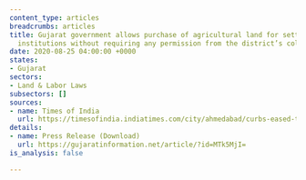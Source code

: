 ```yaml
---
content_type: articles
breadcrumbs: articles
title: Gujarat government allows purchase of agricultural land for setting up educational
  institutions without requiring any permission from the district’s collector
date: 2020-08-25 04:00:00 +0000
states:
- Gujarat
sectors:
- Land & Labor Laws
subsectors: []
sources:
- name: Times of India
  url: https://timesofindia.indiatimes.com/city/ahmedabad/curbs-eased-to-buy-agricultural-land-for-setting-up-education-institutions/articleshow/77665840.cms
details:
- name: Press Release (Download)
  url: https://gujaratinformation.net/article/?id=MTk5MjI=
is_analysis: false

---
```

